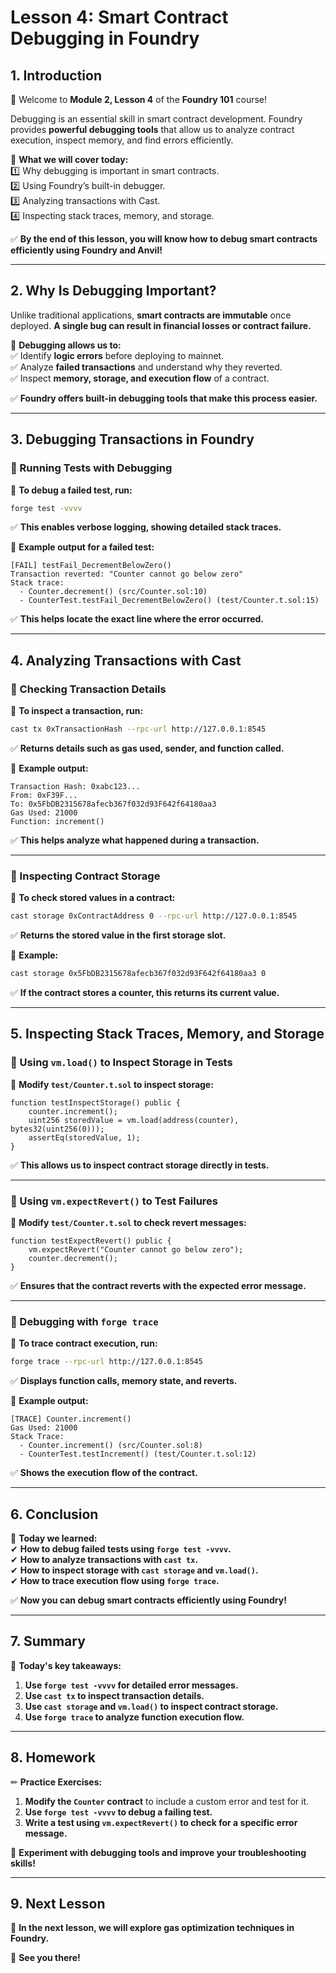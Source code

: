 # **Lesson 4: Smart Contract Debugging in Foundry**  

## **1. Introduction**  

👋 Welcome to **Module 2, Lesson 4** of the **Foundry 101** course!  

Debugging is an essential skill in smart contract development. Foundry provides **powerful debugging tools** that allow us to analyze contract execution, inspect memory, and find errors efficiently.  

📌 **What we will cover today:**  
1️⃣ Why debugging is important in smart contracts.  
2️⃣ Using Foundry’s built-in debugger.  
3️⃣ Analyzing transactions with Cast.  
4️⃣ Inspecting stack traces, memory, and storage.  

✅ **By the end of this lesson, you will know how to debug smart contracts efficiently using Foundry and Anvil!**  

---

## **2. Why Is Debugging Important?**  

Unlike traditional applications, **smart contracts are immutable** once deployed. **A single bug can result in financial losses or contract failure.**  

📌 **Debugging allows us to:**  
✅ Identify **logic errors** before deploying to mainnet.  
✅ Analyze **failed transactions** and understand why they reverted.  
✅ Inspect **memory, storage, and execution flow** of a contract.  

✅ **Foundry offers built-in debugging tools that make this process easier.**  

---

## **3. Debugging Transactions in Foundry**  

### **📌 Running Tests with Debugging**  

📌 **To debug a failed test, run:**  

```bash
forge test -vvvv
```

✅ **This enables verbose logging, showing detailed stack traces.**  

📌 **Example output for a failed test:**  

```
[FAIL] testFail_DecrementBelowZero()
Transaction reverted: "Counter cannot go below zero"
Stack trace:
  - Counter.decrement() (src/Counter.sol:10)
  - CounterTest.testFail_DecrementBelowZero() (test/Counter.t.sol:15)
```

✅ **This helps locate the exact line where the error occurred.**  

---

## **4. Analyzing Transactions with Cast**  

### **📌 Checking Transaction Details**  

📌 **To inspect a transaction, run:**  

```bash
cast tx 0xTransactionHash --rpc-url http://127.0.0.1:8545
```

✅ **Returns details such as gas used, sender, and function called.**  

📌 **Example output:**  

```
Transaction Hash: 0xabc123...
From: 0xF39F...
To: 0x5FbDB2315678afecb367f032d93F642f64180aa3
Gas Used: 21000
Function: increment()
```

✅ **This helps analyze what happened during a transaction.**  

---

### **📌 Inspecting Contract Storage**  

📌 **To check stored values in a contract:**  

```bash
cast storage 0xContractAddress 0 --rpc-url http://127.0.0.1:8545
```

✅ **Returns the stored value in the first storage slot.**  

📌 **Example:**  

```bash
cast storage 0x5FbDB2315678afecb367f032d93F642f64180aa3 0
```

✅ **If the contract stores a counter, this returns its current value.**  

---

## **5. Inspecting Stack Traces, Memory, and Storage**  

### **📌 Using `vm.load()` to Inspect Storage in Tests**  

📌 **Modify `test/Counter.t.sol` to inspect storage:**  

```solidity
function testInspectStorage() public {
    counter.increment();
    uint256 storedValue = vm.load(address(counter), bytes32(uint256(0)));
    assertEq(storedValue, 1);
}
```

✅ **This allows us to inspect contract storage directly in tests.**  

---

### **📌 Using `vm.expectRevert()` to Test Failures**  

📌 **Modify `test/Counter.t.sol` to check revert messages:**  

```solidity
function testExpectRevert() public {
    vm.expectRevert("Counter cannot go below zero");
    counter.decrement();
}
```

✅ **Ensures that the contract reverts with the expected error message.**  

---

### **📌 Debugging with `forge trace`**  

📌 **To trace contract execution, run:**  

```bash
forge trace --rpc-url http://127.0.0.1:8545
```

✅ **Displays function calls, memory state, and reverts.**  

📌 **Example output:**  

```
[TRACE] Counter.increment()
Gas Used: 21000
Stack Trace:
  - Counter.increment() (src/Counter.sol:8)
  - CounterTest.testIncrement() (test/Counter.t.sol:12)
```

✅ **Shows the execution flow of the contract.**  

---

## **6. Conclusion**  

📌 **Today we learned:**  
✔ **How to debug failed tests using `forge test -vvvv`.**  
✔ **How to analyze transactions with `cast tx`.**  
✔ **How to inspect storage with `cast storage` and `vm.load()`.**  
✔ **How to trace execution flow using `forge trace`.**  

✅ **Now you can debug smart contracts efficiently using Foundry!**  

---

## **7. Summary**  

📌 **Today's key takeaways:**  
1. **Use `forge test -vvvv` for detailed error messages.**  
2. **Use `cast tx` to inspect transaction details.**  
3. **Use `cast storage` and `vm.load()` to inspect contract storage.**  
4. **Use `forge trace` to analyze function execution flow.**  

---

## **8. Homework**  

✏ **Practice Exercises:**  
1. **Modify the `Counter` contract** to include a custom error and test for it.  
2. **Use `forge test -vvvv` to debug a failing test.**  
3. **Write a test using `vm.expectRevert()` to check for a specific error message.**  

📌 **Experiment with debugging tools and improve your troubleshooting skills!**  

---

## **9. Next Lesson**  

📅 **In the next lesson, we will explore gas optimization techniques in Foundry.**  

🚀 **See you there!**  